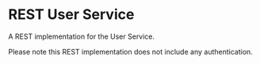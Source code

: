 # REST User Service

A REST implementation for the User Service.

Please note this REST implementation does not include any authentication.
